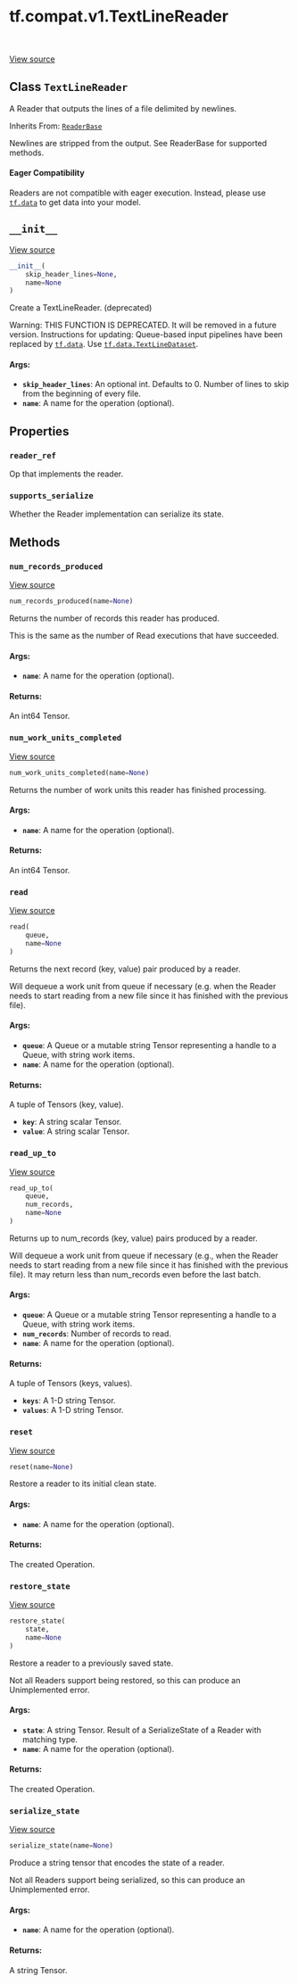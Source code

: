 <div itemscope itemtype="http://developers.google.com/ReferenceObject">
<meta itemprop="name" content="tf.compat.v1.TextLineReader" />
<meta itemprop="path" content="Stable" />
<meta itemprop="property" content="reader_ref"/>
<meta itemprop="property" content="supports_serialize"/>
<meta itemprop="property" content="__init__"/>
<meta itemprop="property" content="num_records_produced"/>
<meta itemprop="property" content="num_work_units_completed"/>
<meta itemprop="property" content="read"/>
<meta itemprop="property" content="read_up_to"/>
<meta itemprop="property" content="reset"/>
<meta itemprop="property" content="restore_state"/>
<meta itemprop="property" content="serialize_state"/>
</div>

# tf.compat.v1.TextLineReader

<!-- Insert buttons -->

<table class="tfo-notebook-buttons tfo-api" align="left">
</table>

<a target="_blank" href="/code/stable/tensorflow/python/ops/io_ops.py">View source</a>



## Class `TextLineReader`

<!-- Start diff -->
A Reader that outputs the lines of a file delimited by newlines.

Inherits From: [`ReaderBase`](../../../tf/compat/v1/ReaderBase.md)

<!-- Placeholder for "Used in" -->

Newlines are stripped from the output.
See ReaderBase for supported methods.



#### Eager Compatibility
Readers are not compatible with eager execution. Instead, please
use <a href="../../../tf/data.md"><code>tf.data</code></a> to get data into your model.



<h2 id="__init__"><code>__init__</code></h2>

<a target="_blank" href="/code/stable/tensorflow/python/ops/io_ops.py">View source</a>

``` python
__init__(
    skip_header_lines=None,
    name=None
)
```

Create a TextLineReader. (deprecated)

Warning: THIS FUNCTION IS DEPRECATED. It will be removed in a future version.
Instructions for updating:
Queue-based input pipelines have been replaced by <a href="../../../tf/data.md"><code>tf.data</code></a>. Use <a href="../../../tf/data/TextLineDataset.md"><code>tf.data.TextLineDataset</code></a>.

#### Args:


* <b>`skip_header_lines`</b>: An optional int. Defaults to 0.  Number of lines
  to skip from the beginning of every file.
* <b>`name`</b>: A name for the operation (optional).



## Properties

<h3 id="reader_ref"><code>reader_ref</code></h3>

Op that implements the reader.


<h3 id="supports_serialize"><code>supports_serialize</code></h3>

Whether the Reader implementation can serialize its state.




## Methods

<h3 id="num_records_produced"><code>num_records_produced</code></h3>

<a target="_blank" href="/code/stable/tensorflow/python/ops/io_ops.py">View source</a>

``` python
num_records_produced(name=None)
```

Returns the number of records this reader has produced.

This is the same as the number of Read executions that have
succeeded.

#### Args:


* <b>`name`</b>: A name for the operation (optional).


#### Returns:

An int64 Tensor.


<h3 id="num_work_units_completed"><code>num_work_units_completed</code></h3>

<a target="_blank" href="/code/stable/tensorflow/python/ops/io_ops.py">View source</a>

``` python
num_work_units_completed(name=None)
```

Returns the number of work units this reader has finished processing.


#### Args:


* <b>`name`</b>: A name for the operation (optional).


#### Returns:

An int64 Tensor.


<h3 id="read"><code>read</code></h3>

<a target="_blank" href="/code/stable/tensorflow/python/ops/io_ops.py">View source</a>

``` python
read(
    queue,
    name=None
)
```

Returns the next record (key, value) pair produced by a reader.

Will dequeue a work unit from queue if necessary (e.g. when the
Reader needs to start reading from a new file since it has
finished with the previous file).

#### Args:


* <b>`queue`</b>: A Queue or a mutable string Tensor representing a handle
  to a Queue, with string work items.
* <b>`name`</b>: A name for the operation (optional).


#### Returns:

A tuple of Tensors (key, value).

* <b>`key`</b>: A string scalar Tensor.
* <b>`value`</b>: A string scalar Tensor.

<h3 id="read_up_to"><code>read_up_to</code></h3>

<a target="_blank" href="/code/stable/tensorflow/python/ops/io_ops.py">View source</a>

``` python
read_up_to(
    queue,
    num_records,
    name=None
)
```

Returns up to num_records (key, value) pairs produced by a reader.

Will dequeue a work unit from queue if necessary (e.g., when the
Reader needs to start reading from a new file since it has
finished with the previous file).
It may return less than num_records even before the last batch.

#### Args:


* <b>`queue`</b>: A Queue or a mutable string Tensor representing a handle
  to a Queue, with string work items.
* <b>`num_records`</b>: Number of records to read.
* <b>`name`</b>: A name for the operation (optional).


#### Returns:

A tuple of Tensors (keys, values).

* <b>`keys`</b>: A 1-D string Tensor.
* <b>`values`</b>: A 1-D string Tensor.

<h3 id="reset"><code>reset</code></h3>

<a target="_blank" href="/code/stable/tensorflow/python/ops/io_ops.py">View source</a>

``` python
reset(name=None)
```

Restore a reader to its initial clean state.


#### Args:


* <b>`name`</b>: A name for the operation (optional).


#### Returns:

The created Operation.


<h3 id="restore_state"><code>restore_state</code></h3>

<a target="_blank" href="/code/stable/tensorflow/python/ops/io_ops.py">View source</a>

``` python
restore_state(
    state,
    name=None
)
```

Restore a reader to a previously saved state.

Not all Readers support being restored, so this can produce an
Unimplemented error.

#### Args:


* <b>`state`</b>: A string Tensor.
  Result of a SerializeState of a Reader with matching type.
* <b>`name`</b>: A name for the operation (optional).


#### Returns:

The created Operation.


<h3 id="serialize_state"><code>serialize_state</code></h3>

<a target="_blank" href="/code/stable/tensorflow/python/ops/io_ops.py">View source</a>

``` python
serialize_state(name=None)
```

Produce a string tensor that encodes the state of a reader.

Not all Readers support being serialized, so this can produce an
Unimplemented error.

#### Args:


* <b>`name`</b>: A name for the operation (optional).


#### Returns:

A string Tensor.




